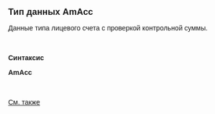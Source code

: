 ﻿<html>
<head>
<title>AmAcc</title>
</head>

<body>

<p><strong><font size="4" face="Arial">Тип данных AmAcc</font></strong></p>

<p class="label"><font face="Arial">Данные типа лицевого счета c 
проверкой контрольной суммы.</font></p>

<p class="label">&nbsp;</p>

<p class="label"><font face="Arial"><b>Синтаксис</b></font></p>

<p><font face="Arial"><strong>AmAcc</strong></font></p>

<p>&nbsp;</p>

<p class="label"><font face="Arial"><a href="../types.html">См. также</a></font></p>

<p class="label">&nbsp;</p>
</body>
</html>
